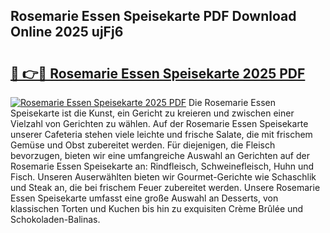 ## Rosemarie Essen Speisekarte PDF Download Online 2025 ujFj6

# <h2><a href="http://gce7jx.nevu.top/?p=Rosemarie+Essen+Speisekarte">🔗 👉🔴 Rosemarie Essen Speisekarte 2025 PDF</a></h2>

[![Rosemarie Essen Speisekarte 2025 PDF](https://i.imgur.com/dBaPXMq.png)](http://gce7jx.nevu.top/?p=Rosemarie+Essen+Speisekarte)
Die Rosemarie Essen Speisekarte ist die Kunst, ein Gericht zu kreieren und zwischen einer Vielzahl von Gerichten zu wählen. Auf der Rosemarie Essen Speisekarte unserer Cafeteria stehen viele leichte und frische Salate, die mit frischem Gemüse und Obst zubereitet werden. Für diejenigen, die Fleisch bevorzugen, bieten wir eine umfangreiche Auswahl an Gerichten auf der Rosemarie Essen Speisekarte an: Rindfleisch, Schweinefleisch, Huhn und Fisch. Unseren Auserwählten bieten wir Gourmet-Gerichte wie Schaschlik und Steak an, die bei frischem Feuer zubereitet werden. Unsere Rosemarie Essen Speisekarte umfasst eine große Auswahl an Desserts, von klassischen Torten und Kuchen bis hin zu exquisiten Crème Brûlée und Schokoladen-Balinas.
